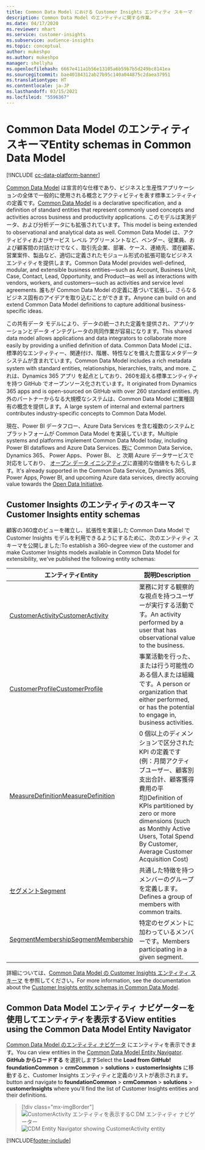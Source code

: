 ```yaml
---
title: Common Data Model における Customer Insights エンティティ スキーマ
description: Common Data Model のエンティティに関する作業。
ms.date: 04/17/2020
ms.reviewer: mhart
ms.service: customer-insights
ms.subservice: audience-insights
ms.topic: conceptual
author: mukeshpo
ms.author: mukeshpo
manager: shellyha
ms.openlocfilehash: 6667e411a1b56e13105a6b59b7b5d249bc8141ea
ms.sourcegitcommit: bae40184312ab27b95c140a044875c2daea37951
ms.translationtype: HT
ms.contentlocale: ja-JP
ms.lasthandoff: 03/15/2021
ms.locfileid: "5596367"
---
```

# <a name="entity-schemas-in-common-data-model"></a><span data-ttu-id="ccfa2-103">Common Data Model のエンティティ スキーマ</span><span class="sxs-lookup"><span data-stu-id="ccfa2-103">Entity schemas in Common Data Model</span></span>

[!INCLUDE [cc-data-platform-banner](../includes/cc-data-platform-banner.md)]

<span data-ttu-id="ccfa2-104">[Common Data Model](/common-data-model/) は宣言的な仕様であり、ビジネスと生産性アプリケーションの全体で一般的に使用される概念とアクティビティを表す標準エンティティの定義です。</span><span class="sxs-lookup"><span data-stu-id="ccfa2-104">[Common Data Model](/common-data-model/) is a declarative specification, and a definition of standard entities that represent commonly used concepts and activities across business and productivity applications.</span></span> <span data-ttu-id="ccfa2-105">このモデルは実測データ、および分析データにも拡張されています。</span><span class="sxs-lookup"><span data-stu-id="ccfa2-105">This model is being extended to observational and analytical data as well.</span></span> <span data-ttu-id="ccfa2-106">Common Data Model は、アクティビティおよびサービス レベル アグリーメントなど、ベンダー、従業員、および顧客間の対話だけでなく、取引先企業、部署、ケース、連絡先、潜在顧客、営業案件、製品など、適切に定義されたモジュール形式の拡張可能なビジネス エンティティを提供します。</span><span class="sxs-lookup"><span data-stu-id="ccfa2-106">Common Data Model provides well-defined, modular, and extensible business entities—such as Account, Business Unit, Case, Contact, Lead, Opportunity, and Product—as well as interactions with vendors, workers, and customers—such as activities and service level agreements.</span></span> <span data-ttu-id="ccfa2-107">誰もが Common Data Model の定義に基づいて拡張し、さらなるビジネス固有のアイデアを取り込むことができます。</span><span class="sxs-lookup"><span data-stu-id="ccfa2-107">Anyone can build on and extend Common Data Model definitions to capture additional business-specific ideas.</span></span>

<span data-ttu-id="ccfa2-108">この共有データ モデルにより、データの統一された定義を提供され、アプリケーションとデータ インテグレータの共同作業が容易になります。</span><span class="sxs-lookup"><span data-stu-id="ccfa2-108">This shared data model allows applications and data integrators to collaborate more easily by providing a unified definition of data.</span></span> <span data-ttu-id="ccfa2-109">Common Data Model には、標準的なエンティティー、関連付け、階層、特性などを備えた豊富なメタデータ システムが含まれています。</span><span class="sxs-lookup"><span data-stu-id="ccfa2-109">Common Data Model includes a rich metadata system with standard entities, relationships, hierarchies, traits, and more.</span></span> <span data-ttu-id="ccfa2-110">これは、Dynamics 365 アプリ を起点としており、260を超える標準エンティティを持つ GitHub でオープンソース化されています。</span><span class="sxs-lookup"><span data-stu-id="ccfa2-110">It originated from Dynamics 365 apps and is open-sourced on GitHub with over 260 standard entities.</span></span> <span data-ttu-id="ccfa2-111">内外のパートナーからなる大規模なシステムは、Common Data Model に業種固有の概念を提供します。</span><span class="sxs-lookup"><span data-stu-id="ccfa2-111">A large system of internal and external partners contributes industry-specific concepts to Common Data Model.</span></span>

<span data-ttu-id="ccfa2-112">現在、Power BI データフロー、Azure Data Services を含む複数のシステムとプラットフォームが Common Data Model を実装しています。</span><span class="sxs-lookup"><span data-stu-id="ccfa2-112">Multiple systems and platforms implement Common Data Model today, including Power BI dataflows and Azure Data Services.</span></span> <span data-ttu-id="ccfa2-113">既に Common Data Service、 Dynamics 365、 Power Apps、 Power BI、 と 次期 Azure データサービスで対応をしており、 [オープン データ イニシアティブ](https://www.microsoft.com/open-data-initiative)に直接的な価値をもたらします。</span><span class="sxs-lookup"><span data-stu-id="ccfa2-113">It's already supported in the Common Data Service, Dynamics 365, Power Apps, Power BI, and upcoming Azure data services, directly accruing value towards the [Open Data Initiative](https://www.microsoft.com/open-data-initiative).</span></span>

## <a name="customer-insights-entity-schemas"></a><span data-ttu-id="ccfa2-114">Customer Insights のエンティティのスキーマ</span><span class="sxs-lookup"><span data-stu-id="ccfa2-114">Customer Insights entity schemas</span></span>

<span data-ttu-id="ccfa2-115">顧客の360度のビューを確立し、拡張性を実装した Common Data Model で Customer Insights モデルを利用できるようにするために、次のエンティティ スキーマを公開しました:</span><span class="sxs-lookup"><span data-stu-id="ccfa2-115">To establish a 360-degree view of the customer and make Customer Insights models available in Common Data Model for extensibility, we've published the following entity schemas:</span></span>

| <span data-ttu-id="ccfa2-116">エンティティ</span><span class="sxs-lookup"><span data-stu-id="ccfa2-116">Entity</span></span> | <span data-ttu-id="ccfa2-117">説明</span><span class="sxs-lookup"><span data-stu-id="ccfa2-117">Description</span></span> |
|---------|---------|
|[<span data-ttu-id="ccfa2-118">CustomerActivity</span><span class="sxs-lookup"><span data-stu-id="ccfa2-118">CustomerActivity</span></span>](/common-data-model/schema/core/applicationcommon/foundationcommon/crmcommon/solutions/customerinsights/customeractivity) | <span data-ttu-id="ccfa2-119">業務に対する観察的な視点を持つユーザーが実行する活動です。</span><span class="sxs-lookup"><span data-stu-id="ccfa2-119">An activity performed by a user that has observational value to the business.</span></span> |
|[<span data-ttu-id="ccfa2-120">CustomerProfile</span><span class="sxs-lookup"><span data-stu-id="ccfa2-120">CustomerProfile</span></span>](/common-data-model/schema/core/applicationcommon/foundationcommon/crmcommon/solutions/customerinsights/customerprofile) | <span data-ttu-id="ccfa2-121">事業活動を行った、または行う可能性のある個人または組織です。</span><span class="sxs-lookup"><span data-stu-id="ccfa2-121">A person or organization that either performed, or has the potential to engage in, business activities.</span></span> |
|[<span data-ttu-id="ccfa2-122">MeasureDefinition</span><span class="sxs-lookup"><span data-stu-id="ccfa2-122">MeasureDefinition</span></span>](/common-data-model/schema/core/applicationcommon/foundationcommon/crmcommon/solutions/customerinsights/measuredefinition) | <span data-ttu-id="ccfa2-123">0 個以上のディメンションで区分された KPI の定義です (例：月間アクティブユーザー、顧客別支出合計、顧客獲得費用の平均)</span><span class="sxs-lookup"><span data-stu-id="ccfa2-123">Definition of KPIs partitioned by zero or more dimensions (such as Monthly Active Users, Total Spend By Customer, Average Customer Acquisition Cost)</span></span> |
|[<span data-ttu-id="ccfa2-124">セグメント</span><span class="sxs-lookup"><span data-stu-id="ccfa2-124">Segment</span></span>](/common-data-model/schema/core/applicationcommon/foundationcommon/crmcommon/solutions/customerinsights/segment) | <span data-ttu-id="ccfa2-125">共通した特徴を持つメンバーのグループを定義します。</span><span class="sxs-lookup"><span data-stu-id="ccfa2-125">Defines a group of members with common traits.</span></span> |
|[<span data-ttu-id="ccfa2-126">SegmentMembership</span><span class="sxs-lookup"><span data-stu-id="ccfa2-126">SegmentMembership</span></span>](/common-data-model/schema/core/applicationcommon/foundationcommon/crmcommon/solutions/customerinsights/segmentmembership) | <span data-ttu-id="ccfa2-127">特定のセグメントに加わっているメンバーです。</span><span class="sxs-lookup"><span data-stu-id="ccfa2-127">Members participating in a given segment.</span></span> |

<span data-ttu-id="ccfa2-128">詳細については、[Common Data Model の Customer Insights エンティティ スキーマ](/common-data-model/schema/core/applicationcommon/foundationcommon/crmcommon/solutions/customerinsights/overview) を参照してください。</span><span class="sxs-lookup"><span data-stu-id="ccfa2-128">For more information, see the documentation about the [Customer Insights entity schemas in Common Data Model](/common-data-model/schema/core/applicationcommon/foundationcommon/crmcommon/solutions/customerinsights/overview).</span></span>

## <a name="view-entities-using-the-common-data-model-entity-navigator"></a><span data-ttu-id="ccfa2-129">Common Data Model エンティティ ナビゲーターを使用してエンティティを表示する</span><span class="sxs-lookup"><span data-stu-id="ccfa2-129">View entities using the Common Data Model Entity Navigator</span></span>

<span data-ttu-id="ccfa2-130">[Common Data Model のエンティティ ナビゲータ](https://microsoft.github.io/CDM/) にエンティティを表示できます。</span><span class="sxs-lookup"><span data-stu-id="ccfa2-130">You can view entities in the [Common Data Model Entity Navigator](https://microsoft.github.io/CDM/).</span></span> <span data-ttu-id="ccfa2-131">**GitHub からロードする** を選択します</span><span class="sxs-lookup"><span data-stu-id="ccfa2-131">Select the **Load from GitHub!**</span></span> <span data-ttu-id="ccfa2-132">**foundationCommon** > **crmCommon** > **solutions** > **customerInsights** に移動すると、Customer Insights エンティティと定義のリストが表示されます。</span><span class="sxs-lookup"><span data-stu-id="ccfa2-132">button and navigate to **foundationCommon** > **crmCommon** > **solutions** > **customerInsights** where you'll find the list of Customer Insights entities and their definitions.</span></span>
> [!div class="mx-imgBorder"]
> <span data-ttu-id="ccfa2-133">![CustomerActivity エンティティを表示するC DM エンティティ ナビゲーター](media/CDM-entity-navigator.png "CustomerActivity エンティティを表示するC DM エンティティ ナビゲーター")</span><span class="sxs-lookup"><span data-stu-id="ccfa2-133">![CDM Entity Navigator showing CustomerActivity entity](media/CDM-entity-navigator.png "CDM Entity Navigator showing CustomerActivity entity")</span></span>


[!INCLUDE[footer-include](../includes/footer-banner.md)]